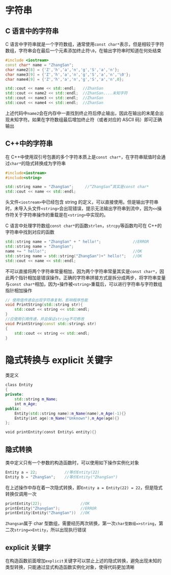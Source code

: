 
# 字符串

## C 语言中的字符串

C 语言中字符串就是一个字符数组，通常使用`const char*`表示，但是相较于字符数组，字符串会在最后一个元素添加终止符`\0`，在输出字符串时知道在何处结束

```cpp
#include <iostream>
const char* name = "ZhangSan";
char name2[8] = {'Z','h','a','n','g','S','a','n'};
char name3[9] = {'Z','h','a','n','g','S','a','n','\0'};
char name4[9] = {'Z','h','a','n','g','S','a','n',0};

std::cout << name << std::endl;   //ZhanSan
std::cout << name2 << std::endl;  //ZhanSan....未知字符
std::cout << name3 << std::endl;  //ZhanSan
std::cout << name4 << std::endl;  //ZhanSan
```

上述代码中`name2`会在内存中一直找到终止符后停止输出，因此在输出的末尾会出现未知字符。如果在字符数组最后增加终止符（或者对应的 ASCII 码）即可正确输出

## C++中的字符串

在 C++中使用双引号包裹的多个字符本质上是`const char*`，在字符串赋值时会通过`char*`的隐式转换成为字符串

```CPP
#include<iostream>
#include<string>

std::string name = "ZhangSan";     //“ZhangSan”其实是const char*
std::cout << name << std::endl;
```

头文件`<iostream>`中已经包含 string 的定义，可以直接使用。但是输出字符串时，未导入头文件`<string>`会出现错误，提示无法输出字符串到流中，因为`<<`操作符关于字符串操作的重载是在`<string>`中实现的。

C 语言中处理字符数组`const char*`的函数`strlen`，`strcpy`等函数均可在 C++的字符串中找到对应的函数

```CPP
std::string name = "ZhangSan" + " hello!";              //ERROR
std::string name = "ZhangSan";
name += " hello!";                                      //OK
std::string name = std::string("ZhangSan")+" hello!";   //OK
std::cout << name << std::endl;
```

不可以直接将两个字符串常量相加，因为两个字符串常量其实是`const char*`，因此两个指针相加是错误操作。正确的字符串拼接方式是拆分成两步，将字符串变量与`const char*`相加，因为`+`操作被`<string>`重载后，可以进行字符串与字符数组指针相加操作

```CPP
// 使用值传递会出现字符串复制，影响程序性能
void PrintString(std::string str){
	std::cout << string << std::endl;
}
//应使用引用传递，并且保证string不可修改
void PrintString(const std::string& str)
{
	std::cout << string << std::endl;
}
```

# 隐式转换与 explicit 关键字

类定义

```cpp
class Entity
{
private:
    std::string m_Name;
    int m_Age;
public:
    Entity(std::string name):m_Name(name),m_Age(-1){}
    Entity(int age):m_Name("Unknown"),m_Age(age){}
};

void printEntity(const Entity& entity){}
```

## 隐式转换

类中定义只有一个参数的构造函数时，可以使用如下操作实例化对象

```cpp
Entity a = 22;            //等价Entity(22)
Entity b = "ZhangSan";    //等价Entity("ZhangSan")
```

在上述操作中存在着一次隐式转换，即`Entity a = Entity(22) = 22`，但是隐式转换仅调用一次

```cpp
printEntity(22);                 //OK
printEntity("ZhangSan");         //ERROR
printEntity(Entity("ZhangSan"))  //OK
```

`Zhangsan`属于 char 型数组，需要经历两次转换，第一次`char型数组=>string`，第二次`string=>Entity`，所以出现执行错误

## explicit 关键字

在构造函数前面增加`explicit`关键字可以禁止上述的隐式转换，避免出现未知的类型转换，只能通过显式构造函数实例化对象，使得代码更加清晰